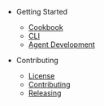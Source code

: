 * Getting Started

  * [Cookbook](/cookbook.md)
  * [CLI](/cli.md)
  * [Agent Development](/agent-development.md)

<!-- api reference -->

* Contributing

  * [License](/LICENSE.md)
  * [Contributing](/CONTRIBUTING.md)
  * [Releasing](/RELEASING.md)
